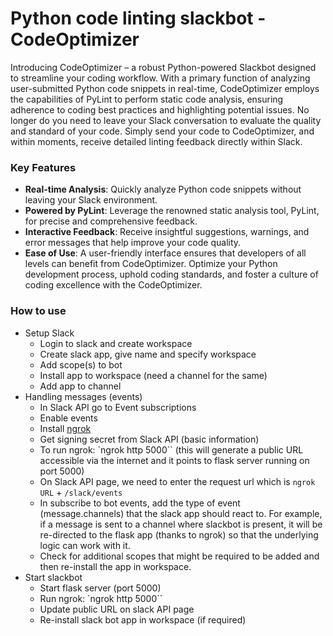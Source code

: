 # Python code linting slackbot - CodeOptimizer
Introducing CodeOptimizer – a robust Python-powered Slackbot designed to streamline your coding workflow. With a primary function of analyzing user-submitted Python code snippets in real-time, CodeOptimizer employs the capabilities of PyLint to perform static code analysis, ensuring adherence to coding best practices and highlighting potential issues. No longer do you need to leave your Slack conversation to evaluate the quality and standard of your code. Simply send your code to CodeOptimizer, and within moments, receive detailed linting feedback directly within Slack.

### Key Features
- **Real-time Analysis**: Quickly analyze Python code snippets without leaving your Slack environment.
- **Powered by PyLint**: Leverage the renowned static analysis tool, PyLint, for precise and comprehensive feedback.
- **Interactive Feedback**: Receive insightful suggestions, warnings, and error messages that help improve your code quality.
- **Ease of Use**: A user-friendly interface ensures that developers of all levels can benefit from CodeOptimizer.
Optimize your Python development process, uphold coding standards, and foster a culture of coding excellence with the CodeOptimizer.

### How to use
- Setup Slack
    - Login to slack and create workspace
    - Create slack app, give name and specify workspace
    - Add scope(s) to bot
    - Install app to workspace (need a channel for the same)
    - Add app to channel
- Handling messages (events)
    - In Slack API go to Event subscriptions
    - Enable events
    - Install [ngrok](https://ngrok.com/)
    - Get signing secret from Slack API (basic information)
    - To run ngrok: `ngrok http 5000`` (this will generate a public URL accessible via the internet and it points to flask server running on port 5000)
    - On Slack API page, we need to enter the request url which is `ngrok URL` + `/slack/events`
    - In subscribe to bot events, add the type of event (message.channels) that the slack app should react to. For example, if a message is sent to a channel where slackbot is present, it will be re-directed to the flask app (thanks to ngrok) so that the underlying logic can work with it.
    - Check for additional scopes that might be required to be added and then re-install the app in workspace.
- Start slackbot
    - Start flask server (port 5000)
    - Run ngrok: `ngrok http 5000``
    - Update public URL on slack API page
    - Re-install slack bot app in workspace (if required)    